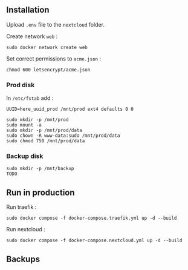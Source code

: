 ## Installation
Upload `.env` file to the `nextcloud` folder.

Create network `web` :
```
sudo docker network create web
```

Set correct permissions to `acme.json` :
```
chmod 600 letsencrypt/acme.json
```

### Prod disk
In `/etc/fstab` add :
```
UUID=here_uuid_prod /mnt/prod ext4 defaults 0 0
```

```
sudo mkdir -p /mnt/prod
sudo mount -a
sudo mkdir -p /mnt/prod/data
sudo chown -R www-data:sudo /mnt/prod/data
sudo chmod 750 /mnt/prod/data
``` 

### Backup disk
```
sudo mkdir -p /mnt/backup
TODO
```

## Run in production
Run traefik :
```
sudo docker compose -f docker-compose.traefik.yml up -d --build
```

Run nextcloud :
```
sudo docker compose -f docker-compose.nextcloud.yml up -d --build
```

## Backups
